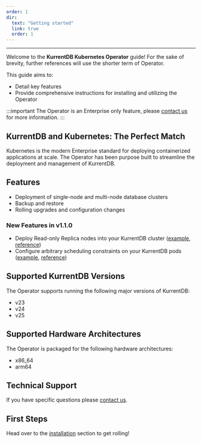 ```yaml
---
order: 1
dir:
  text: "Getting started"
  link: true
  order: 1
---
```


<CloudBanner />

---
Welcome to the **KurrentDB Kubernetes Operator** guide! For the sake of brevity, further references will use the shorter term of Operator.

This guide aims to:
* Detail key features
* Provide comprehensive instructions for installing and utilizing the Operator

:::important
The Operator is an Enterprise only feature, please [contact us](https://www.kurrent.io/contact) for more information.
:::

## KurrentDB and Kubernetes: The Perfect Match

Kubernetes is the modern Enterprise standard for deploying containerized applications at scale.  The Operator has been purpose built to streamline the deployment and management of KurrentDB.

## Features

* Deployment of single-node and multi-node database clusters
* Backup and restore
* Rolling upgrades and configuration changes

### New Features in v1.1.0

* Deploy Read-only Replica nodes into your KurrentDB cluster ([example](
  ../operations/database-deployment.html#three-node-insecure-cluster-with-two-read-only-replicas), [reference](
  resource-types.html#kurrentdbreadonlyreplicasspec))
* Configure arbitrary scheduling constraints on your KurrentDB pods ([example](
  ../operations/database-deployment.html#deploying-with-scheduling-constraints), [reference](
  resource-types.html#kurrentdbconstraints))

## Supported KurrentDB Versions

The Operator supports running the following major versions of KurrentDB:
- v23
- v24
- v25

## Supported Hardware Architectures

The Operator is packaged for the following hardware architectures:
- x86_64
- arm64

## Technical Support

If you have specific questions please [contact us](https://www.kurrent.io/contact).

## First Steps

Head over to the [installation](installation.md) section to get rolling!
